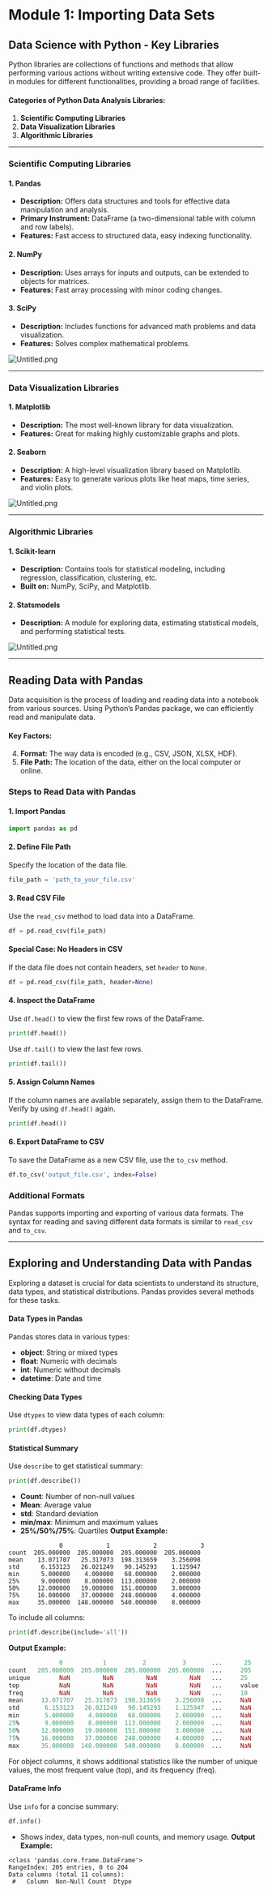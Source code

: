 

# Module 1: Importing Data Sets
## Data Science with Python - Key Libraries
Python libraries are collections of functions and methods that allow performing various actions without writing extensive code. They offer built-in modules for different functionalities, providing a broad range of facilities.
#### Categories of Python Data Analysis Libraries:
1. **Scientific Computing Libraries**
2. **Data Visualization Libraries**
3. **Algorithmic Libraries**

___
### Scientific Computing Libraries
#### 1. **Pandas**
- **Description:** Offers data structures and tools for effective data manipulation and analysis.
- **Primary Instrument:** DataFrame (a two-dimensional table with column and row labels).
- **Features:** Fast access to structured data, easy indexing functionality.
#### 2. **NumPy**
- **Description:** Uses arrays for inputs and outputs, can be extended to objects for matrices.
- **Features:** Fast array processing with minor coding changes.
#### 3. **SciPy**
- **Description:** Includes functions for advanced math problems and data visualization.
- **Features:** Solves complex mathematical problems.

![Untitled.png](https://prod-files-secure.s3.us-west-2.amazonaws.com/03e82b26-cccb-4906-bb56-adabcbdc0655/997ac361-58a8-4f04-bb0f-79fea4baa761/Untitled.png?X-Amz-Algorithm=AWS4-HMAC-SHA256&X-Amz-Content-Sha256=UNSIGNED-PAYLOAD&X-Amz-Credential=ASIAZI2LB466WLLGVUUJ%2F20250131%2Fus-west-2%2Fs3%2Faws4_request&X-Amz-Date=20250131T101509Z&X-Amz-Expires=3600&X-Amz-Security-Token=IQoJb3JpZ2luX2VjELL%2F%2F%2F%2F%2F%2F%2F%2F%2F%2FwEaCXVzLXdlc3QtMiJHMEUCIQDIC2ovPooLapf81cR2xO38vFe8rCvfIScVzUSZlMBuuQIgX5idPa52DV8r4%2FgSYJBZVJNo2LrdkAKdyYi%2FgyYF80kqiAQIu%2F%2F%2F%2F%2F%2F%2F%2F%2F%2F%2FARAAGgw2Mzc0MjMxODM4MDUiDLzP%2BHJWSIBLeKJK0SrcA1GFCDxo7sJS%2BnIOZGT558ArwcQ4hheKQ9GUUqEK2zrJ%2BLR3zgUbyyk0NxF7ExcVfQLTOZ0R9DkPLHoeB57tipU3iw0POrKApfsb4GafepP%2B09O9%2FiG4GSDkeMb09aYDjXFGrOOtn3yuv55FCgHdUZfDOEluzfbSlXh1hIuJY6L1T8hU34INUk1N1vRfHZjE9BSOVSWd3ZcxZiMiQ1UrwbdP%2F%2FbNHOTIn2mgvuaQfPCH%2FD2nbmZeQ6ePmjQqCOthDPlFSJvr%2BiFSlX5al44osYvO01aYSaxrMktUk1SER%2BSG9TV%2BAopepOQ1x5sJUU7dIrERJrxd%2Fdc9uC0BrnDYqjiogugKdMTbZ1ol%2B5IFZUCqlDg%2BDYIZkS6aq9ghI189Znv7v7zEi3TfjYvavpP%2BaCD%2B0h%2FkZOX8cAbNJJDS0oBa30Pd%2BnKhDYfTsPgEOVQPBLL67Bt5KNfXdNxaWeirA3ro%2F1JnSyljh5G2XerLt4lGqfLq8O1AARo8K6x6S4kuDYJUQ%2BU9HRPNSmYi6w66y9q2TEyH3FJMtmnviur8LdSRmnd366LTvtx86Zw97anxQUnfJSMlHnscRijCdx7cumQDKMNrfydj%2FBVybQTeqzPZ7JliuYDpuJctqiemMM628rwGOqUBSJROlikhCzVhlJUOJ7xCsKDMrs4q%2FwgXFw%2BpyBixn6v%2Bj4EZ5gtFV%2Br9pFMd56To7sajFnNcuf2T0Xt7Ah0GlGBMSumrB9Yj7BvMNQnFzt%2BZ3FMXyUrYFgF2asoM4gHf3Q2OaVa50Zv%2F2YenQfTYSDn5W8dcF%2BdONmSwfdKEul9CyGqRv1Cf%2BT%2FXy8KKnQGImabvPwOJAym%2BFawrYbxEWRM3Qiij&X-Amz-Signature=9dc530fe304e415ebd8abaea3329bed31952390a1720aeecd77aa735121fb815&X-Amz-SignedHeaders=host&x-id=GetObject)
___
### Data Visualization Libraries
#### 1. **Matplotlib**
- **Description:** The most well-known library for data visualization.
- **Features:** Great for making highly customizable graphs and plots.
#### 2. **Seaborn**
- **Description:** A high-level visualization library based on Matplotlib.
- **Features:** Easy to generate various plots like heat maps, time series, and violin plots.

![Untitled.png](https://prod-files-secure.s3.us-west-2.amazonaws.com/03e82b26-cccb-4906-bb56-adabcbdc0655/733d1e42-5a53-4fd8-90c1-3d85254369a6/Untitled.png?X-Amz-Algorithm=AWS4-HMAC-SHA256&X-Amz-Content-Sha256=UNSIGNED-PAYLOAD&X-Amz-Credential=ASIAZI2LB466WYA72EFV%2F20250131%2Fus-west-2%2Fs3%2Faws4_request&X-Amz-Date=20250131T101508Z&X-Amz-Expires=3600&X-Amz-Security-Token=IQoJb3JpZ2luX2VjELL%2F%2F%2F%2F%2F%2F%2F%2F%2F%2FwEaCXVzLXdlc3QtMiJHMEUCIDGOcNKImtotMPv9f3mhKvIobdZZzJwzfe5LN8sWJGdgAiEAnt0r2vJ0qM5Nno%2FM4UrFQ3%2B960VbEWZrgAImySwIowkqiAQIu%2F%2F%2F%2F%2F%2F%2F%2F%2F%2F%2FARAAGgw2Mzc0MjMxODM4MDUiDD264IooAr2G17yGySrcA%2BNgvCg4C92UaobR9Pve2Pu6ru2nJd8KnhVEumr9nUjnHXgAyit0vcjjrS9%2FN9aY%2B2wSnaFgpRtgz6UNOdxKeQsIouSU96cF48BdeOYBpVIfInvxLzX7HzMRI6ahsBSMRimVhkBDbpOEeQ6OrLxrc8Ew%2FM4dyZw%2B%2BfbAVcigjHPJcvbzIK84hIgfDNMdC78B0HRuqFIbOkQrqImwdK03RuJ1JhB0nua5H96M74n%2F4XZ%2FwOu31mgqUiB6gc1t7jLNm7JYKePF4WUW5MG0OfhPcNBGvH4I2mIxKH7SUGK7AhYz%2FIq78QEupkkMOoBWWsDhC5XapM7da78uVLZsFJMs4BdIniAwpOa4rBF%2BLPVdkYnV0ZUAEspKLRvZm%2FdRZz3M928HORe1wVJlmVrHle6sM%2Fb4zc7Y%2FgjJNqbwRTJph3cu1gBk9n0nrYWIKi0s%2FbbY3%2BQuzzgkIeric224fo7zhc7W5s5wIdwIHCfiplBNy0Ci53wOtP9jMIHRsYc0YEXjjhqah0nXFk0gDL3qmZWHUB4wP8lur4vbiukwYCnNtGzy%2FylrlD6zq0qg6pLXRogBHurDTtpONG0UUMgBk%2BH%2FwG3l%2FNJzhYstln2%2FE9BQslAWDif432FfotaktRgeMO628rwGOqUBw0gh8CQNln52fARLfSNdTeBTYJJ%2F9aa9neQ8f3L82e7rKZ3WV%2BdHdcdnAmNMwAevnUPthO7%2BkRH72TO%2B02R0CT9fLvv69Y8P2rvb5zH7AXq%2FR5Pg1%2FfdojQlKOsNvlUKi5bL2bfCg1BeQzRQ0ch6%2B7sdA0sx2mrhnMUAr9YQGZx531GkK8hYJMXyfIhOd6H7TF8ASfwvJ4M6gPJ6LpxiB2sJjJWa&X-Amz-Signature=5c1a2332c97ff7000e2843b0ab6410b28b9398bad62b4dc87ff28ad40445716b&X-Amz-SignedHeaders=host&x-id=GetObject)
___
### Algorithmic Libraries
#### 1. **Scikit-learn**
- **Description:** Contains tools for statistical modeling, including regression, classification, clustering, etc.
- **Built on:** NumPy, SciPy, and Matplotlib.
#### 2. **Statsmodels**
- **Description:** A module for exploring data, estimating statistical models, and performing statistical tests.

![Untitled.png](https://prod-files-secure.s3.us-west-2.amazonaws.com/03e82b26-cccb-4906-bb56-adabcbdc0655/c62885f5-417d-4179-834f-d68f8f2bdf39/Untitled.png?X-Amz-Algorithm=AWS4-HMAC-SHA256&X-Amz-Content-Sha256=UNSIGNED-PAYLOAD&X-Amz-Credential=ASIAZI2LB466WYA72EFV%2F20250131%2Fus-west-2%2Fs3%2Faws4_request&X-Amz-Date=20250131T101508Z&X-Amz-Expires=3600&X-Amz-Security-Token=IQoJb3JpZ2luX2VjELL%2F%2F%2F%2F%2F%2F%2F%2F%2F%2FwEaCXVzLXdlc3QtMiJHMEUCIDGOcNKImtotMPv9f3mhKvIobdZZzJwzfe5LN8sWJGdgAiEAnt0r2vJ0qM5Nno%2FM4UrFQ3%2B960VbEWZrgAImySwIowkqiAQIu%2F%2F%2F%2F%2F%2F%2F%2F%2F%2F%2FARAAGgw2Mzc0MjMxODM4MDUiDD264IooAr2G17yGySrcA%2BNgvCg4C92UaobR9Pve2Pu6ru2nJd8KnhVEumr9nUjnHXgAyit0vcjjrS9%2FN9aY%2B2wSnaFgpRtgz6UNOdxKeQsIouSU96cF48BdeOYBpVIfInvxLzX7HzMRI6ahsBSMRimVhkBDbpOEeQ6OrLxrc8Ew%2FM4dyZw%2B%2BfbAVcigjHPJcvbzIK84hIgfDNMdC78B0HRuqFIbOkQrqImwdK03RuJ1JhB0nua5H96M74n%2F4XZ%2FwOu31mgqUiB6gc1t7jLNm7JYKePF4WUW5MG0OfhPcNBGvH4I2mIxKH7SUGK7AhYz%2FIq78QEupkkMOoBWWsDhC5XapM7da78uVLZsFJMs4BdIniAwpOa4rBF%2BLPVdkYnV0ZUAEspKLRvZm%2FdRZz3M928HORe1wVJlmVrHle6sM%2Fb4zc7Y%2FgjJNqbwRTJph3cu1gBk9n0nrYWIKi0s%2FbbY3%2BQuzzgkIeric224fo7zhc7W5s5wIdwIHCfiplBNy0Ci53wOtP9jMIHRsYc0YEXjjhqah0nXFk0gDL3qmZWHUB4wP8lur4vbiukwYCnNtGzy%2FylrlD6zq0qg6pLXRogBHurDTtpONG0UUMgBk%2BH%2FwG3l%2FNJzhYstln2%2FE9BQslAWDif432FfotaktRgeMO628rwGOqUBw0gh8CQNln52fARLfSNdTeBTYJJ%2F9aa9neQ8f3L82e7rKZ3WV%2BdHdcdnAmNMwAevnUPthO7%2BkRH72TO%2B02R0CT9fLvv69Y8P2rvb5zH7AXq%2FR5Pg1%2FfdojQlKOsNvlUKi5bL2bfCg1BeQzRQ0ch6%2B7sdA0sx2mrhnMUAr9YQGZx531GkK8hYJMXyfIhOd6H7TF8ASfwvJ4M6gPJ6LpxiB2sJjJWa&X-Amz-Signature=bc97dcf5f4c9d76d72b8a4d11bb6562c1614243917a39900c73691dd6b1250e9&X-Amz-SignedHeaders=host&x-id=GetObject)
___
## Reading Data with Pandas
Data acquisition is the process of loading and reading data into a notebook from various sources. Using Python’s Pandas package, we can efficiently read and manipulate data.
#### Key Factors:
4. **Format:** The way data is encoded (e.g., CSV, JSON, XLSX, HDF).
5. **File Path:** The location of the data, either on the local computer or online.
### Steps to Read Data with Pandas
#### 1. **Import Pandas**
```python
import pandas as pd
```
#### 2. **Define File Path**
Specify the location of the data file.
```python
file_path = 'path_to_your_file.csv'
```
#### 3. **Read CSV File**
Use the `read_csv` method to load data into a DataFrame.
```python
df = pd.read_csv(file_path)
```
#### Special Case: No Headers in CSV
If the data file does not contain headers, set `header` to `None`.
```python
df = pd.read_csv(file_path, header=None)
```
#### 4. **Inspect the DataFrame**
Use `df.head()` to view the first few rows of the DataFrame.
```python
print(df.head())
```
Use `df.tail()` to view the last few rows.
```python
print(df.tail())
```
#### 5. **Assign Column Names**
If the column names are available separately, assign them to the DataFrame.
Verify by using `df.head()` again.
```python
print(df.head())
```
#### 6. **Export DataFrame to CSV**
To save the DataFrame as a new CSV file, use the `to_csv` method.
```python
df.to_csv('output_file.csv', index=False)
```
### Additional Formats
Pandas supports importing and exporting of various data formats. The syntax for reading and saving different data formats is similar to `read_csv` and `to_csv`.
___
## Exploring and Understanding Data with Pandas
Exploring a dataset is crucial for data scientists to understand its structure, data types, and statistical distributions. Pandas provides several methods for these tasks.
#### Data Types in Pandas
Pandas stores data in various types:
- **object**: String or mixed types
- **float**: Numeric with decimals
- **int**: Numeric without decimals
- **datetime**: Date and time
#### Checking Data Types
Use `dtypes` to view data types of each column:
```python
print(df.dtypes)
```
#### Statistical Summary
Use `describe` to get statistical summary:
```python
print(df.describe())
```
- **Count**: Number of non-null values
- **Mean**: Average value
- **std**: Standard deviation
- **min/max**: Minimum and maximum values
- **25%/50%/75%**: Quartiles
**Output Example:**
```plain text
              0            1            2            3
count  205.000000  205.000000  205.000000  205.000000
mean    13.071707   25.317073  198.313659    3.256098
std      6.153123   26.021249   90.145293    1.125947
min      5.000000    4.000000   68.000000    2.000000
25%      9.000000    8.000000  113.000000    2.000000
50%     12.000000   19.000000  151.000000    3.000000
75%     16.000000   37.000000  248.000000    4.000000
max     35.000000  148.000000  540.000000    8.000000
```
To include all columns:
```python
print(df.describe(include='all'))
```
**Output Example:**
```r
              0           1          2          3       ...      25       26       27
count   205.000000  205.000000  205.000000  205.000000  ...     205      205      205
unique        NaN         NaN         NaN         NaN   ...     25       25       25
top           NaN         NaN         NaN         NaN   ...     value    value    value
freq          NaN         NaN         NaN         NaN   ...     10       10       10
mean     13.071707   25.317073  198.313659    3.256098  ...     NaN      NaN      NaN
std       6.153123   26.021249   90.145293    1.125947  ...     NaN      NaN      NaN
min       5.000000    4.000000   68.000000    2.000000  ...     NaN      NaN      NaN
25%       9.000000    8.000000  113.000000    2.000000  ...     NaN      NaN      NaN
50%      12.000000   19.000000  151.000000    3.000000  ...     NaN      NaN      NaN
75%      16.000000   37.000000  248.000000    4.000000  ...     NaN      NaN      NaN
max      35.000000  148.000000  540.000000    8.000000  ...     NaN      NaN      NaN
```
For object columns, it shows additional statistics like the number of unique values, the most frequent value (top), and its frequency (freq).
#### DataFrame Info
Use `info` for a concise summary:
```python
df.info()
```
- Shows index, data types, non-null counts, and memory usage.
**Output Example:**
```less
<class 'pandas.core.frame.DataFrame'>
RangeIndex: 205 entries, 0 to 204
Data columns (total 11 columns):
 #   Column  Non-Null Count  Dtype
